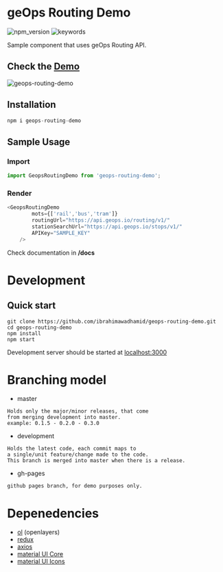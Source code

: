 # geOps Routing Demo
![npm_version](https://img.shields.io/npm/v/geops-routing-demo)
![keywords](https://img.shields.io/github/package-json/keywords/ibrahimawadhamid/geops-routing-demo)

Sample component that uses geOps Routing API.

## Check the [Demo](https://geops.github.io/geops-routing-demo/)

![geops-routing-demo](https://user-images.githubusercontent.com/44545113/74161255-b6119180-4c2f-11ea-98ca-10103ade48a4.gif)

## Installation
```javascript
npm i geops-routing-demo
```

## Sample Usage
### Import
```javascript
import GeopsRoutingDemo from 'geops-routing-demo';
```
### Render
```javascript
<GeopsRoutingDemo
        mots={['rail','bus','tram']}
        routingUrl="https://api.geops.io/routing/v1/"
        stationSearchUrl="https://api.geops.io/stops/v1/"
        APIKey="SAMPLE_KEY"
    />
```
Check documentation in **/docs**

# Development

## Quick start
```
git clone https://github.com/ibrahimawadhamid/geops-routing-demo.git
cd geops-routing-demo
npm install
npm start
```
Development server should be started at [localhost:3000](http://localhost:3000)

# Branching model
-   master
```
Holds only the major/minor releases, that come 
from merging development into master.
example: 0.1.5 - 0.2.0 - 0.3.0
```
-   development
```
Holds the latest code, each commit maps to 
a single/unit feature/change made to the code.
This branch is merged into master when there is a release.
```

-   gh-pages
```
github pages branch, for demo purposes only.
```

# Depenedencies
-   [ol](https://www.npmjs.com/package/ol) (openlayers)
-   [redux](https://www.npmjs.com/package/redux)
-   [axios](https://www.npmjs.com/package/axios)
-   [material UI Core](https://www.npmjs.com/package/@material-ui/core)
-   [material UI Icons](https://www.npmjs.com/package/@material-ui/icons)